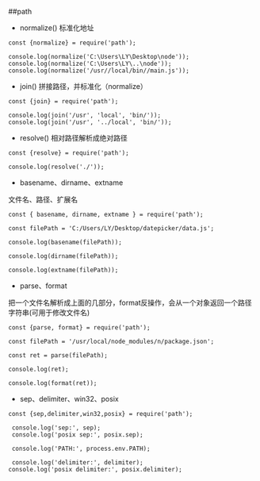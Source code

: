 ##path

- normalize()    标准化地址

```
const {normalize} = require('path');

console.log(normalize('C:\Users\LY\Desktop\node'));
console.log(normalize('C:\Users\LY\..\node'));
console.log(normalize('/usr//local/bin//main.js'));
```

- join()    拼接路径，并标准化（normalize）

```
const {join} = require('path');

console.log(join('/usr', 'local', 'bin/'));
console.log(join('/usr', '../local', 'bin/'));
```

- resolve() 相对路径解析成绝对路径

```
const {resolve} = require('path');

console.log(resolve('./'));
```


- basename、dirname、extname

文件名、路径、扩展名

```
const { basename, dirname, extname } = require('path');

const filePath = 'C:/Users/LY/Desktop/datepicker/data.js';

console.log(basename(filePath));

console.log(dirname(filePath));

console.log(extname(filePath));
```

- parse、format

把一个文件名解析成上面的几部分，format反操作，会从一个对象返回一个路径字符串(可用于修改文件名)

```
const {parse, format} = require('path');

const filePath = '/usr/local/node_modules/n/package.json';

const ret = parse(filePath);

console.log(ret);

console.log(format(ret));
```

- sep、delimiter、win32、posix

```
const {sep,delimiter,win32,posix} = require('path');

 console.log('sep:', sep);
 console.log('posix sep:', posix.sep);

 console.log('PATH:', process.env.PATH);

 console.log('delimiter:', delimiter);
console.log('posix delimiter:', posix.delimiter);
```
 










